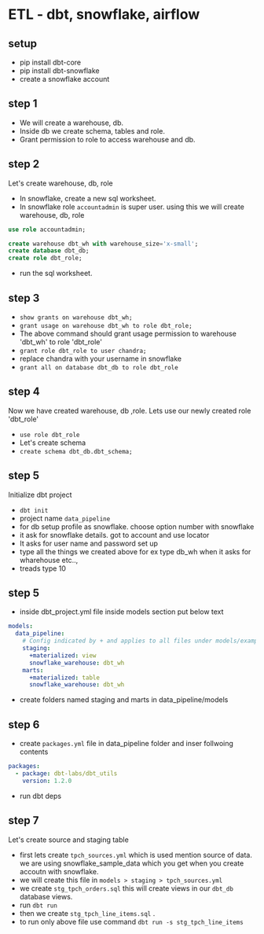 # ETL - dbt, snowflake, airflow

## setup
- pip install dbt-core
- pip install dbt-snowflake
- create a snowflake account

## step 1
- We will create a warehouse, db.
- Inside db we create schema, tables and  role.
- Grant permission to role to access warehouse and db.

## step 2
Let's create warehouse, db, role
- In snowflake, create a new sql worksheet.
- In snowflake role `accountadmin` is super user. using this we will create warehouse, db, role
```sql
use role accountadmin;

create warehouse dbt_wh with warehouse_size='x-small';
create database dbt_db;
create role dbt_role;
```
- run the sql worksheet.

## step 3
- `show grants on warehouse dbt_wh;`
-  `grant usage on warehouse dbt_wh to role dbt_role;`
- The above command should grant usage permission to warehouse 'dbt_wh' to role 'dbt_role'
- `grant role dbt_role to user chandra;`
- replace chandra with your username in snowflake
- `grant all on database dbt_db to role dbt_role`

## step 4
Now we have created warehouse, db ,role. Lets use our newly created role 'dbt_role'
- `use role dbt_role`
- Let's create schema
- `create schema dbt_db.dbt_schema;`

## step 5 
Initialize dbt project
- `dbt init`
- project name `data_pipeline`
- for db setup profile as snowflake. choose option number with snowflake
- it ask for snowflake details. got to account and use locator
- It asks for user name and password set up
- type all the things we created above for ex type db_wh when it asks for wharehouse etc..,
- treads type 10


## step 5

- inside dbt_project.yml file inside models section put below text 
```yml
models:
  data_pipeline:
    # Config indicated by + and applies to all files under models/example/
    staging:
      +materialized: view
      snowflake_warehouse: dbt_wh
    marts:
      +materialized: table
      snowflake_warehouse: dbt_wh
```

- create folders named staging and marts in data_pipeline/models

## step 6 
- create `packages.yml` file in data_pipeline folder and inser follwoing contents
```yml
packages:
  - package: dbt-labs/dbt_utils
    version: 1.2.0
```
- run dbt deps

## step 7
Let's create source and staging table
- first lets create `tpch_sources.yml` which is used mention source of data. we are using snowflake_sample_data which you get when you create accoutn with snowflake.
- we will create this file in `models > staging > tpch_sources.yml`
- we create `stg_tpch_orders.sql` this will create views in our `dbt_db` database views.
- run `dbt run`
- then we create `stg_tpch_line_items.sql` .
- to run only above file use command `dbt run -s stg_tpch_line_items` 
